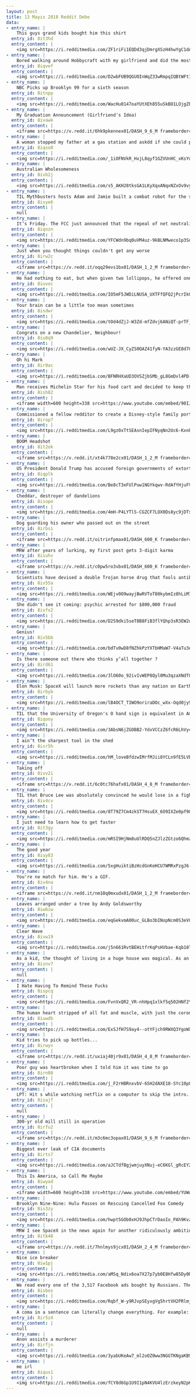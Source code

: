 ```yaml
---
layout: post
title: 13 Mayıs 2018 Reddit Debe
data:
- entry_name: |
    This guys grand kids bought him this shirt
  entry_id: 8it3hd
  entry_content: |
    <img src=https://i.redditmedia.com/ZF1riFi1EQDd3qjDmrgXSzH4hwYgC1dAnxiC3BeNNyA.jpg?s=8ccb97e37be2bb8e125dad34fe908c5e frameborder=0>
- entry_name: |
    Bored walking around Hobbycraft with my girlfriend and did the most British thing possible...She thought I was immature but I think I’m hilarious!
  entry_id: 8iqvef
  entry_content: |
    <img src=https://i.redditmedia.com/D2wbFUB9QGUOInWqZ33wRmpqIQBtWFt1p5hPetbSoCA.jpg?s=a95fd192e533215f7dc441feb13c2678 frameborder=0>
- entry_name: |
    NBC Picks up Brooklyn 99 for a sixth season
  entry_id: 8itnpp
  entry_content: |
    <img src=https://i.redditmedia.com/WacHu0147oaYUtXEh855uSkBO1LOjgZPp8Mf2puZ-eI.jpg?s=725ff8221414a0b9b06cfdc9ed33693d frameborder=0>
- entry_name: |
    My Graduation Announcement (Girlfriend's Idea)
  entry_id: 8ivawk
  entry_content: |
    <iframe src=https://v.redd.it/6hk9pkennex01/DASH_9_6_M frameborder=0></iframe>
- entry_name: |
    A woman stopped my father at a gas station and askdd if she could paint him. He said yes. She took a picture and got his address. She brought this to his house a few days later.
  entry_id: 8iqso8
  entry_content: |
    <img src=https://i.redditmedia.com/_1iOFNVkR_HxjL8qyf1GZVUnHC_xKsYu0OYSz9yBeQo.jpg?s=9e3843dc8e7b97306ecbc2516bf3a762 frameborder=0>
- entry_name: |
    Australian Wholesomeness
  entry_id: 8ivb2j
  entry_content: |
    <img src=https://i.redditmedia.com/s5_AKH28tksGA1LKyXqxANqxNZxOv9vybKBP3VmCwN8.png?s=0270122af6f8a79327b16c0683905f19 frameborder=0>
- entry_name: |
    TIL Mythbusters hosts Adam and Jamie built a combat robot for the show Robot Wars. It was so effective that it often sent pieces of its opponent's bodywork over the shield walls of the arena into the crowd, and after two fights the show's insurance company deemed the bot too hazardous to compete.
  entry_id: 8isye6
  entry_content: |
    null
- entry_name: |
    It’s Friday. The FCC just announced that the repeal of net neutrality will officially go into effect in one month unless Congress stops it. The Senate will vote on Wednesday. We have a job to do.
  entry_id: 8iqnzn
  entry_content: |
    <img src=https://i.redditmedia.com/YFCWdn9bq0uVM4uz-9kBLNMweco1p3SqPwuLasoFIrw.jpg?s=4532e33f837d77e3f9f4d3d092d98636 frameborder=0>
- entry_name: |
    Just when you thought things couldn't get any worse
  entry_id: 8irw2c
  entry_content: |
    <iframe src=https://v.redd.it/oqq29evs1bx01/DASH_1_2_M frameborder=0></iframe>
- entry_name: |
    He had nothing to eat, but when given two lollipops, he offered one of them back to photographer Emil Leonardi.
  entry_id: 8iuvoc
  entry_content: |
    <img src=https://i.redditmedia.com/IO5mF5JWDiLNUSA_UXTFfQFQ2jPcrIkGYR_MMgXUmvQ.jpg?s=9bc58df785b76d63705d9966705dfd37 frameborder=0>
- entry_name: |
    Your brain can be a little too mean sometimes
  entry_id: 8isdwr
  entry_content: |
    <img src=https://i.redditmedia.com/tOd4dZjJ-W3Zd-mfZdvj6ANiQT-prTF_y8m2DnGecBs.jpg?s=4f0537cf29df00fb810c483ba6fadbb1 frameborder=0>
- entry_name: |
    Congrats on a new Chandelier, Neighbour!
  entry_id: 8iu8q9
  entry_content: |
    <img src=https://i.redditmedia.com/wUZ-JX_CyZS0QAZ41fyN-YA3zzGE8d78VfGftz4rNx4.jpg?s=2f6306a898b6acceb43c64b57cb54d9d frameborder=0>
- entry_name: |
    Oh hi Mark
  entry_id: 8ir0ac
  entry_content: |
    <img src=https://i.redditmedia.com/BFNRHXaUD3OVSZjbSMb_gL8GmDvl4PD-pJ9sDeo_StM.jpg?s=98d3b1f4bd9fcb58d4836a8d6b6fa98e frameborder=0>
- entry_name: |
    Man receives Michelin Star for his food cart and decided to keep the price at 1.50$ instead of raising it making it the cheapest Michelin-starred meal.
  entry_id: 8ish82
  entry_content: |
    <iframe width=600 height=338 src=https://www.youtube.com/embed/90IJanuV_0M?feature=oembed&enablejsapi=1 frameborder=0 allow=autoplay; encrypted-media allowfullscreen></iframe>
- entry_name: |
    Commissioned a fellow redditor to create a Disney-style family portrait for my wife for mother's day! Think she'll like it?
  entry_id: 8irop7
  entry_content: |
    <img src=https://i.redditmedia.com/L9gz0xTtSEAsnIepIFNyqNn2Uc6-KxnPYN-2JAdMTKA.jpg?s=443a6c54d693b32dcfdded147384b633 frameborder=0>
- entry_name: |
    BOOM Headshot
  entry_id: 8it2ok
  entry_content: |
    <iframe src=https://v.redd.it/xt4k778e2cx01/DASH_1_2_M frameborder=0></iframe>
- entry_name: |
    US President Donald Trump has accused foreign governments of extorting unreasonably low drug prices from pharmaceutical firms.
  entry_id: 8iqplk
  entry_content: |
    <img src=https://i.redditmedia.com/Be8cT3eFUlPuw1NGYkqwv-RdAfYHjuFV6De_V5PPvHc.jpg?s=1c86fdc145c11b3f1b1af91107173cb8 frameborder=0>
- entry_name: |
    Cheddar, destroyer of dandelions
  entry_id: 8isope
  entry_content: |
    <img src=https://i.redditmedia.com/4mH-P4LYTlS-CGZCF7LOX0Ds8yc9jDTs2b1LDClE6NU.jpg?s=c1f3573d6eb466ffaa4d60360418fbca frameborder=0>
- entry_name: |
    Dog guarding his owner who passed out on the street
  entry_id: 8irbsi
  entry_content: |
    <iframe src=https://v.redd.it/oitrinfpmax01/DASH_600_K frameborder=0></iframe>
- entry_name: |
    MRW after years of lurking, my first post gets 3-digit karma
  entry_id: 8isuhv
  entry_content: |
    <iframe src=https://v.redd.it/c0pw5ro3vbx01/DASH_600_K frameborder=0></iframe>
- entry_name: |
    Scientists have devised a double Trojan horse drug that fools antibiotic-resistant bacteria into committing suicide. The drug appears to be a nutrient, but it contains two antibiotics. When the bacterium destroys the first antibiotic, it unleashes the second antibiotic, killing it.
  entry_id: 8iv55a
  entry_content: |
    <img src=https://i.redditmedia.com/WEjv0O9wayjBwRVToT80kybmIz8hLiM7PmgJWRmjBI0.jpg?s=37c733e971872dbb6658923573cf6c4a frameborder=0>
- entry_name: |
    She didn't see it coming: psychic arrested for $800,000 fraud
  entry_id: 8ivfx2
  entry_content: |
    <img src=https://i.redditmedia.com/D2S9dki5seT8B8FiB3flYQhp3sR3EW2unjZX9tijMLg.jpg?s=174e6da7a28bae90eb2e4afffd47856d frameborder=0>
- entry_name: |
    Genius!
  entry_id: 8iv5bb
  entry_content: |
    <img src=https://i.redditmedia.com/bdTv0wD8fNZhkPzYXTbHMaW7-V4aTu3e1YJ8VzX7xn4.jpg?s=459b056c28a4d8e0d302e15499d569d6 frameborder=0>
- entry_name: |
    Is there someone out there who thinks y’all together ?
  entry_id: 8ird61
  entry_content: |
    <img src=https://i.redditmedia.com/3lO60o_92ivIvWEP8Qyl0Mu3qzaXNdT0bi77YrSmxL0.jpg?s=40152f8815490b93966b40df7e07bf68 frameborder=0>
- entry_name: |
    Elon Musk: SpaceX will launch more rockets than any nation on Earth this year — then make spaceflight history again in 2019. SpaceX will try to launch, land, and reuse one of the new rockets within 24 hours sometime in 2019.
  entry_id: 8irbyb
  entry_content: |
    <img src=https://i.redditmedia.com/lB4OCT_TIWO9oriraDOc_wXx-Oqd0jyS15h2-FPseZg.jpg?s=04acafe8a436d55bbfd714beb8ec155f frameborder=0>
- entry_name: |
    TIL that the University of Oregon's O hand sign is equivalent in American Sign Language to screaming Vagina
  entry_id: 8iqooy
  entry_content: |
    <img src=https://i.redditmedia.com/3AbsN6jZGOBB2-YdxVCCzZ6fcR6LhVy48xKopARJMFU.jpg?s=62124145bb5853f65bd74ef33a61ade5 frameborder=0>
- entry_name: |
    I ain’t the sharpest tool in the shed
  entry_id: 8isr5h
  entry_content: |
    <img src=https://i.redditmedia.com/hM_loveBfdzwIMrfMJii8YCLn9fE5LVbrXUi5IomTjI.jpg?s=1ec48edf0e8f84e2eb1d873425bc1455 frameborder=0>
- entry_name: |
    Taking off
  entry_id: 8ivv2i
  entry_content: |
    <iframe src=https://v.redd.it/6c0tc76hafx01/DASH_4_8_M frameborder=0></iframe>
- entry_name: |
    TIL that Bruce Lee was absolutely convinced he would lose in a fight to Muhammad Ali. “Look at my hand,” he said. “That’s a little Chinese hand. He’d kill me.
  entry_id: 8iv4cv
  entry_content: |
    <img src=https://i.redditmedia.com/8T79Z7Cm4zkST7HsuEX_6O9IXZe0pf9CvLt8gfZtfFc.jpg?s=2a7cd9ca3381e144bbfab38bc22cdb2e frameborder=0>
- entry_name: |
    I just need to learn how to get faster
  entry_id: 8it3gy
  entry_content: |
    <img src=https://i.redditmedia.com/mRSI9HjNm8uUlRDQ5nZJlzZGtzo6QhmzTEtaPWb00z4.jpg?s=8db467e99ef0c89d26fa46ecf0e5c3da frameborder=0>
- entry_name: |
    The good year
  entry_id: 8iuy83
  entry_content: |
    <img src=https://i.redditmedia.com/5xgHuiktiBzHcdGnKeHCU7WMRxPzgJ6-HLwB8i8vYzc.jpg?s=c6e24700fc9e2d50e32bea7a2a21e933 frameborder=0>
- entry_name: |
    You're no match for him. He's a GIF.
  entry_id: 8iv4na
  entry_content: |
    <iframe src=https://v.redd.it/nm10q0mxudx01/DASH_1_2_M frameborder=0></iframe>
- entry_name: |
    Leaves arranged under a tree by Andy Goldsworthy
  entry_id: 8iw6iw
  entry_content: |
    <img src=https://i.redditmedia.com/eqGekvmA00uc_GLBo3bINopNcm0S3eVC8F9eGnyQyDQ.jpg?s=30ffa8b03fc8cc71ff7d4d330a4923f8 frameborder=0>
- entry_name: |
    Clear Wave
  entry_id: 8ivw19
  entry_content: |
    <img src=https://i.redditmedia.com/j5n661RvtBEHitfrKqPsHVbae-Kqb10llJsrZAQsmUc.jpg?s=6ddb399d4809153bbe63cc76ca205e8f frameborder=0>
- entry_name: |
    As a kid, the thought of living in a huge house was magical. As an adult, the thought of living in a huge house causes anxiety about the cleaning required.
  entry_id: 8isnv7
  entry_content: |
    null
- entry_name: |
    I Hate Having To Remind These Fucks
  entry_id: 8ispcq
  entry_content: |
    <img src=https://i.redditmedia.com/FvnVxQR2_VR-nhHpq1xlkf5q502HNf2Y2g727Sth5fE.png?s=73ea394bf8f8f8bcdd8fa9d5a98ecd12 frameborder=0>
- entry_name: |
    The human heart stripped of all fat and muscle, with just the coronary arteries and cardiac veins exposed.
  entry_id: 8iuwdb
  entry_content: |
    <img src=https://i.redditmedia.com/ExSJfH7S9ay4--otYFjch9RWXQ3YgoWX9GC9qKdc2og.jpg?s=d262994bfd2f5adf66a97d6c66c8af9d frameborder=0>
- entry_name: |
    Kid tries to pick up bottles...
  entry_id: 8irwyv
  entry_content: |
    <iframe src=https://v.redd.it/uxiaj40jr9x01/DASH_4_8_M frameborder=0></iframe>
- entry_name: |
    Poor guy was heartbroken when I told him it was time to go
  entry_id: 8irn08
  entry_content: |
    <img src=https://i.redditmedia.com/j_F2rHBRnxvbV-6SH2dAXE18-SYc10p8h2G95qLry1Q.png?s=9c04c7d02fcc10f7c387e7317290eedb frameborder=0>
- entry_name: |
    LPT: Hit s while watching netflix on a computer to skip the intro.
  entry_id: 8isajf
  entry_content: |
    null
- entry_name: |
    300-yr old mill still in operation
  entry_id: 8irfu2
  entry_content: |
    <iframe src=https://v.redd.it/m3c6mc3opax01/DASH_9_6_M frameborder=0></iframe>
- entry_name: |
    Biggest ever leak of CIA documents
  entry_id: 8irts7
  entry_content: |
    <img src=https://i.redditmedia.com/aJCTdfBgjwmjuyXNuj-eC6KGl_gRcEY2L9lJir4FPR8.jpg?s=b130685758436822e671cbbff6171d42 frameborder=0>
- entry_name: |
    This Is America, so Call Me Maybe
  entry_id: 8iwyad
  entry_content: |
    <iframe width=600 height=338 src=https://www.youtube.com/embed/YUWq_aBiE_s?feature=oembed&enablejsapi=1 frameborder=0 allow=autoplay; encrypted-media allowfullscreen></iframe>
- entry_name: |
    Brooklyn Nine-Nine: Hulu Passes on Rescuing Cancelled Fox Comedy
  entry_id: 8is3zy
  entry_content: |
    <img src=https://i.redditmedia.com/hwpt5GOb0xHJ9JhpCTrDaoIo_PAh9Kvz6PAjEOLMwBE.jpg?s=0c901a58c607744e7bbc5459b9cb74c7 frameborder=0>
- entry_name: |
    MRW I see SpaceX in the news again for another ridiculously ambitious rocket program
  entry_id: 8itk48
  entry_content: |
    <iframe src=https://v.redd.it/7hnlmys9jcx01/DASH_2_4_M frameborder=0></iframe>
- entry_name: |
    Nice ice breaker
  entry_id: 8iw1pj
  entry_content: |
    <img src=https://i.redditmedia.com/aMSq_Ndix6oa7X27p7yb0E8Hfw85Dy0Rx7CYP-2OrZs.jpg?s=080909127566e38d8a54f6ae3c0652e9 frameborder=0>
- entry_name: |
    We read every one of the 3,517 Facebook ads bought by Russians. Their dominant strategy: Sowing racial discord
  entry_id: 8isbos
  entry_content: |
    <img src=https://i.redditmedia.com/Rqbf_W-y9RJvpSEyxgVg5hrtVH2PRlmjLw2iYDDT1zY.jpg?s=996a8f61fe1a99878af3e06b34ea2979 frameborder=0>
- entry_name: |
    A coma in a sentence can literally change everything. For example:
  entry_id: 8ir5z4
  entry_content: |
    null
- entry_name: |
    Anon assists a murderer
  entry_id: 8irfjn
  entry_content: |
    <img src=https://i.redditmedia.com/3yabUKeAw7_ml2oOZ0ww3NGGTKNgaKB9lOkpG7arm_0.jpg?s=786e9bc525d6d6221f792d6256b3231a frameborder=0>
- entry_name: |
    me irl
  entry_id: 8iqus1
  entry_content: |
    <img src=https://i.redditmedia.com/fCY8d6Gp1U9I1pN4KVU4lzErzkeyN2pKe8OPCa63UoQ.png?s=922e074bedb2d56f1cfe36d5ab31f0bb frameborder=0>
---
```

